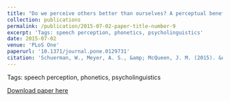 ```yaml
---
title: "Do we perceive others better than ourselves? A perceptual benefit for noise-vocoded speech produced by an average speaker."
collection: publications
permalink: /publication/2015-07-02-paper-title-number-9
excerpt: 'Tags: speech perception, phonetics, psycholinguistics'
date: 2015-07-02
venue: 'PLoS One'
paperurl: '10.1371/journal.pone.0129731'
citation: 'Schuerman, W., Meyer, A. S., &amp; McQueen, J. M. (2015). &quot;Do we perceive others better than ourselves? A perceptual benefit for noise-vocoded speech produced by an average speaker.&quot; <i>PLoS One</i>, 10(7): e0129731'
---
```

Tags: speech perception, phonetics, psycholinguistics

[Download paper here](10.1371/journal.pone.0129731)